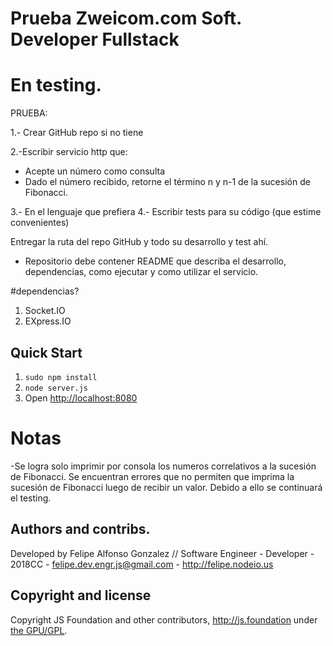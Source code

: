 # Prueba Zweicom.com Soft. Developer Fullstack

# En testing.

PRUEBA:

1.- Crear GitHub repo si no tiene

2.-Escribir servicio http que:
 - Acepte un número como consulta
 - Dado el número recibido, retorne el término n y n-1 de la sucesión de Fibonacci.

3.- En el lenguaje que prefiera
4.- Escribir tests para su código (que estime convenientes)

Entregar la ruta del repo GitHub y todo su desarrollo y test ahí. 


* Repositorio debe contener README que describa el desarrollo, dependencias, como ejecutar y como utilizar el servicio.

#dependencias?
1. Socket.IO
2. EXpress.IO

## Quick Start

1. `sudo npm install`
2. `node server.js`
3. Open <http://localhost:8080>

# Notas
-Se logra solo imprimir por consola los numeros correlativos a la  sucesión de Fibonacci. Se encuentran errores que no permiten que imprima la  sucesión de Fibonacci luego de recibir un valor. Debido a ello se continuará el testing. 


## Authors and contribs.
Developed by Felipe Alfonso Gonzalez // Software Engineer - Developer - 2018CC -  felipe.dev.engr.js@gmail.com  - http://felipe.nodeio.us



## Copyright and license
 
Copyright JS Foundation and other contributors, http://js.foundation under [the GPU/GPL](LICENSE).
